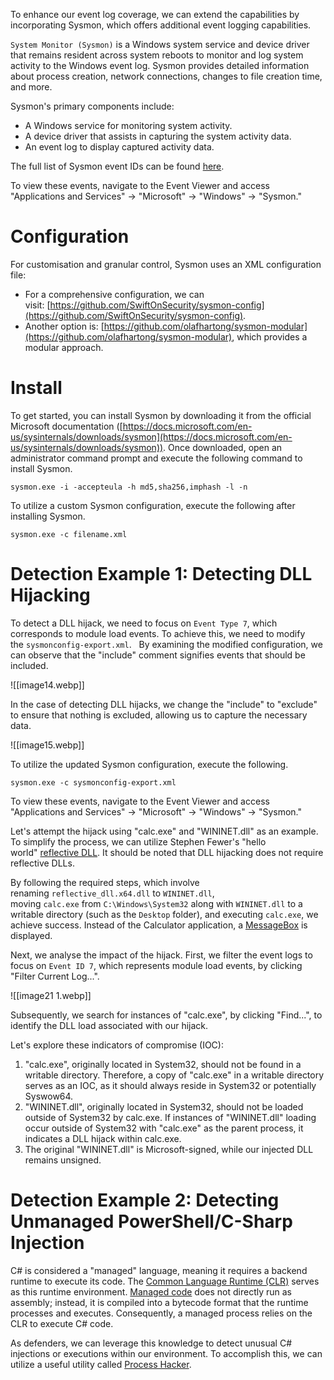 To enhance our event log coverage, we can extend the capabilities by incorporating Sysmon, which offers additional event logging capabilities.

`System Monitor (Sysmon)` is a Windows system service and device driver that remains resident across system reboots to monitor and log system activity to the Windows event log. Sysmon provides detailed information about process creation, network connections, changes to file creation time, and more.

Sysmon's primary components include:

- A Windows service for monitoring system activity.
- A device driver that assists in capturing the system activity data.
- An event log to display captured activity data.

The full list of Sysmon event IDs can be found [here](https://learn.microsoft.com/en-us/sysinternals/downloads/sysmon).

To view these events, navigate to the Event Viewer and access "Applications and Services" -> "Microsoft" -> "Windows" -> "Sysmon."
# Configuration

For customisation and granular control, Sysmon uses an XML configuration file:

- For a comprehensive configuration, we can visit: [https://github.com/SwiftOnSecurity/sysmon-config](https://github.com/SwiftOnSecurity/sysmon-config).
- Another option is: [https://github.com/olafhartong/sysmon-modular](https://github.com/olafhartong/sysmon-modular), which provides a modular approach.

# Install

To get started, you can install Sysmon by downloading it from the official Microsoft documentation ([https://docs.microsoft.com/en-us/sysinternals/downloads/sysmon](https://docs.microsoft.com/en-us/sysinternals/downloads/sysmon)). Once downloaded, open an administrator command prompt and execute the following command to install Sysmon.

```shell-session
sysmon.exe -i -accepteula -h md5,sha256,imphash -l -n
```

To utilize a custom Sysmon configuration, execute the following after installing Sysmon.

```shell-session
sysmon.exe -c filename.xml
```

# Detection Example 1: Detecting DLL Hijacking

To detect a DLL hijack, we need to focus on `Event Type 7`, which corresponds to module load events. To achieve this, we need to modify the `sysmonconfig-export.xml`.
 
By examining the modified configuration, we can observe that the "include" comment signifies events that should be included.

![[image14.webp]]

In the case of detecting DLL hijacks, we change the "include" to "exclude" to ensure that nothing is excluded, allowing us to capture the necessary data.

![[image15.webp]]

To utilize the updated Sysmon configuration, execute the following.

```shell-session
sysmon.exe -c sysmonconfig-export.xml
```

To view these events, navigate to the Event Viewer and access "Applications and Services" -> "Microsoft" -> "Windows" -> "Sysmon."

Let's attempt the hijack using "calc.exe" and "WININET.dll" as an example. To simplify the process, we can utilize Stephen Fewer's "hello world" [reflective DLL](https://github.com/stephenfewer/ReflectiveDLLInjection/tree/master/bin). It should be noted that DLL hijacking does not require reflective DLLs.

By following the required steps, which involve renaming `reflective_dll.x64.dll` to `WININET.dll`, moving `calc.exe` from `C:\Windows\System32` along with `WININET.dll` to a writable directory (such as the `Desktop` folder), and executing `calc.exe`, we achieve success. Instead of the Calculator application, a [MessageBox](https://learn.microsoft.com/en-us/windows/win32/api/winuser/nf-winuser-messageboxa) is displayed.

Next, we analyse the impact of the hijack. First, we filter the event logs to focus on `Event ID 7`, which represents module load events, by clicking "Filter Current Log...".

![[image21 1.webp]]

Subsequently, we search for instances of "calc.exe", by clicking "Find...", to identify the DLL load associated with our hijack.

Let's explore these indicators of compromise (IOC):

1. "calc.exe", originally located in System32, should not be found in a writable directory. Therefore, a copy of "calc.exe" in a writable directory serves as an IOC, as it should always reside in System32 or potentially Syswow64.
2. "WININET.dll", originally located in System32, should not be loaded outside of System32 by calc.exe. If instances of "WININET.dll" loading occur outside of System32 with "calc.exe" as the parent process, it indicates a DLL hijack within calc.exe.
3. The original "WININET.dll" is Microsoft-signed, while our injected DLL remains unsigned.

# Detection Example 2: Detecting Unmanaged PowerShell/C-Sharp Injection

C# is considered a "managed" language, meaning it requires a backend runtime to execute its code. The [Common Language Runtime (CLR)](https://docs.microsoft.com/en-us/dotnet/standard/clr) serves as this runtime environment. [Managed code](https://docs.microsoft.com/en-us/dotnet/standard/managed-code) does not directly run as assembly; instead, it is compiled into a bytecode format that the runtime processes and executes. Consequently, a managed process relies on the CLR to execute C# code.

As defenders, we can leverage this knowledge to detect unusual C# injections or executions within our environment. To accomplish this, we can utilize a useful utility called [Process Hacker](https://processhacker.sourceforge.io/).